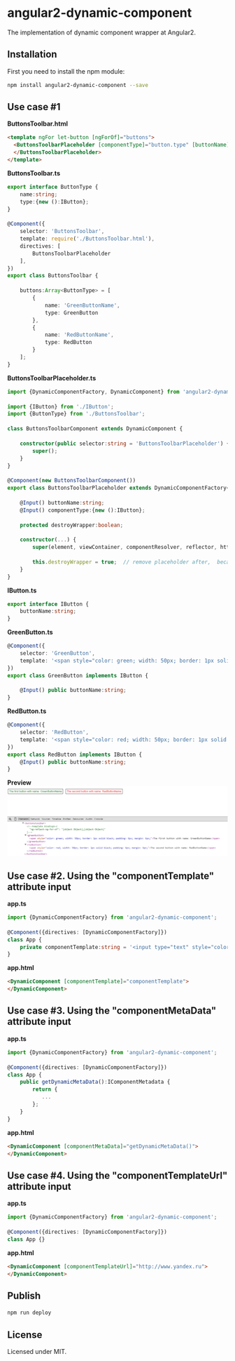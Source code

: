 # angular2-dynamic-component

The implementation of dynamic component wrapper at Angular2.

## Installation

First you need to install the npm module:
```sh
npm install angular2-dynamic-component --save
```

## Use case #1

**ButtonsToolbar.html**
```html
<template ngFor let-button [ngForOf]="buttons">
  <ButtonsToolbarPlaceholder [componentType]="button.type" [buttonName]="button.name">
  </ButtonsToolbarPlaceholder>
</template>
```

**ButtonsToolbar.ts**
```typescript
export interface ButtonType {
    name:string;
    type:{new ():IButton};
}

@Component({
    selector: 'ButtonsToolbar',
    template: require('./ButtonsToolbar.html'),
    directives: [
        ButtonsToolbarPlaceholder
    ],
})
export class ButtonsToolbar {

    buttons:Array<ButtonType> = [
        {
            name: 'GreenButtonName',
            type: GreenButton
        },
        {
            name: 'RedButtonName',
            type: RedButton
        }
    ];
}
```

**ButtonsToolbarPlaceholder.ts**
```typescript
import {DynamicComponentFactory, DynamicComponent} from 'angular2-dynamic-component';

import {IButton} from './IButton';
import {ButtonType} from './ButtonsToolbar';

class ButtonsToolbarComponent extends DynamicComponent {

    constructor(public selector:string = 'ButtonsToolbarPlaceholder') {
        super();
    }
}

@Component(new ButtonsToolbarComponent())
export class ButtonsToolbarPlaceholder extends DynamicComponentFactory<IButton> implements IButton {

    @Input() buttonName:string;
    @Input() componentType:{new ():IButton};
    
    protected destroyWrapper:boolean;

    constructor(...) {
        super(element, viewContainer, componentResolver, reflector, http);
        
        this.destroyWrapper = true;  // remove placeholder after,  because the component is not reset, and the data are not changed
    }
}
```

**IButton.ts**
```typescript
export interface IButton {
    buttonName:string;
}
```

**GreenButton.ts**
```typescript
@Component({
    selector: 'GreenButton',
    template: '<span style="color: green; width: 50px; border: 1px solid black; padding: 6px; margin: 6px;">The first button with name: {{ buttonName }}</span>',
})
export class GreenButton implements IButton {

    @Input() public buttonName:string;
}
```

**RedButton.ts**
```typescript
@Component({
    selector: 'RedButton',
    template: '<span style="color: red; width: 50px; border: 1px solid black; padding: 6px; margin: 6px;">The second button with name: {{ buttonName }}</span>',
})
export class RedButton implements IButton {
    @Input() public buttonName:string;
}
```

**Preview**
![Preview](demo/preview.png)

## Use case #2. Using the "componentTemplate" attribute input
**app.ts**
```typescript
import {DynamicComponentFactory} from 'angular2-dynamic-component';

@Component({directives: [DynamicComponentFactory]})
class App {
    private componentTemplate:string = '<input type="text" style="color: green; width: 100px;" [(ngModel)]="model" (ngModelChange)="onChange($event)"/>';
}
```

**app.html**
```html
<DynamicComponent [componentTemplate]="componentTemplate">
</DynamicComponent>
```

## Use case #3. Using the "componentMetaData" attribute input
**app.ts**
```typescript
import {DynamicComponentFactory} from 'angular2-dynamic-component';

@Component({directives: [DynamicComponentFactory]})
class App {
    public getDynamicMetaData():IComponentMetadata {
        return {
           ...
        };
    }
}
```

**app.html**
```html
<DynamicComponent [componentMetaData]="getDynamicMetaData()">
</DynamicComponent>
```

## Use case #4. Using the "componentTemplateUrl" attribute input
**app.ts**
```typescript
import {DynamicComponentFactory} from 'angular2-dynamic-component';

@Component({directives: [DynamicComponentFactory]})
class App {}
```

**app.html**
```html
<DynamicComponent [componentTemplateUrl]="http://www.yandex.ru">
</DynamicComponent>
```

## Publish

```sh
npm run deploy
```

## License

Licensed under MIT.